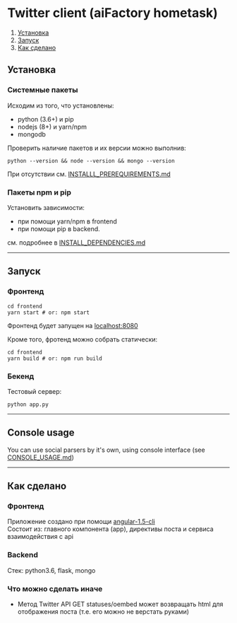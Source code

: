 # Twitter client (aiFactory hometask) 

1. [Установка](#Установка)
2. [Запуск](#Запуск)
3. [Как сделано](#Как-сделано)

## Установка 

### Системные пакеты

Исходим из того, что установлены:
* python (3.6+) и pip 
* nodejs (8+) и yarn/npm  
* mongodb

Проверить наличие пакетов и их версии можно выполнив:
```
python --version && node --version && mongo --version
```

При отсутствии см. [INSTALLL_PREREQUIREMENTS.md](INSTALL_PREREQUIREMENTS.md)

### Пакеты npm и pip

Установить зависимости:
* при помощи yarn/npm в frontend 
* при помощи pip в backend.

см. подробнее в [INSTALL_DEPENDENCIES.md](INSTALL_DEPENDENCIES.md)

--- 

## Запуск

### Фронтенд

```
cd frontend  
yarn start # or: npm start
```

Фронтенд будет запущен на [localhost:8080](http://localhost:8080)

Кроме того, фротенд можно собрать статически:
```
cd frontend
yarn build # or: npm run build
```

### Бекенд
Тестовый сервер:
```
python app.py
```

---

## Console usage

You can use social parsers by it's own, using console interface (see [CONSOLE_USAGE.md](CONSOLE_USAGE.md))

---

## Как сделано

### Фронтенд

Приложение создано при помощи [angular-1.5-cli](https://www.npmjs.com/package/angular-1.5-cli)  
Состоит из: главного компонента (app), директивы поста и сервиса взаимодействия с api  

### Backend

Стек: python3.6, flask, mongo

### Что можно сделать иначе 

* Метод Twitter API GET statuses/oembed может возвращать html для отображения поста (т.е. его можно не верстать руками) 